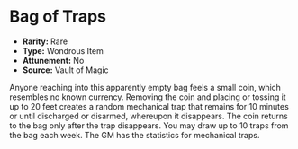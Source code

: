 # Bag of Traps

- **Rarity:** Rare
- **Type:** Wondrous Item
- **Attunement:** No
- **Source:** Vault of Magic

Anyone reaching into this apparently empty bag feels a small coin, which resembles no known currency. Removing the coin and placing or tossing it up to 20 feet creates a random mechanical trap that remains for 10 minutes or until discharged or disarmed, whereupon it disappears. The coin returns to the bag only after the trap disappears. You may draw up to 10 traps from the bag each week. The GM has the statistics for mechanical traps.
